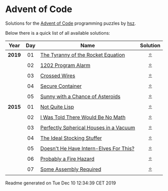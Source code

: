 Advent of Code
==============

Solutions for the [Advent of Code](http://adventofcode.com) programming puzzles by [hsz](https://hsz.mobi).

Below there is a quick list of all available solutions:

| Year | Day | Name | Solution |
|:----:|:---:| ---- |:--------:|
| **2019** | 01 | [The Tyranny of the Rocket Equation](http://adventofcode.com/2019/day/1) | [:star:](./src/main/kotlin/mobi/hsz/adventofcode/aoc2019/Day01.kt) |
|  | 02 | [1202 Program Alarm](http://adventofcode.com/2019/day/2) | [:star:](./src/main/kotlin/mobi/hsz/adventofcode/aoc2019/Day02.kt) |
|  | 03 | [Crossed Wires](http://adventofcode.com/2019/day/3) | [:star:](./src/main/kotlin/mobi/hsz/adventofcode/aoc2019/Day03.kt) |
|  | 04 | [Secure Container](http://adventofcode.com/2019/day/4) | [:star:](./src/main/kotlin/mobi/hsz/adventofcode/aoc2019/Day04.kt) |
|  | 05 | [Sunny with a Chance of Asteroids](http://adventofcode.com/2019/day/5) | [:star:](./src/main/kotlin/mobi/hsz/adventofcode/aoc2019/Day05.kt) |
| **2015** | 01 | [Not Quite Lisp](http://adventofcode.com/2015/day/1) | [:star:](./src/main/kotlin/mobi/hsz/adventofcode/aoc2015/Day01.kt) |
|  | 02 | [I Was Told There Would Be No Math](http://adventofcode.com/2015/day/2) | [:star:](./src/main/kotlin/mobi/hsz/adventofcode/aoc2015/Day02.kt) |
|  | 03 | [Perfectly Spherical Houses in a Vacuum](http://adventofcode.com/2015/day/3) | [:star:](./src/main/kotlin/mobi/hsz/adventofcode/aoc2015/Day03.kt) |
|  | 04 | [The Ideal Stocking Stuffer](http://adventofcode.com/2015/day/4) | [:star:](./src/main/kotlin/mobi/hsz/adventofcode/aoc2015/Day04.kt) |
|  | 05 | [Doesn't He Have Intern-Elves For This?](http://adventofcode.com/2015/day/5) | [:star:](./src/main/kotlin/mobi/hsz/adventofcode/aoc2015/Day05.kt) |
|  | 06 | [Probably a Fire Hazard](http://adventofcode.com/2015/day/6) | [:star:](./src/main/kotlin/mobi/hsz/adventofcode/aoc2015/Day06.kt) |
|  | 07 | [Some Assembly Required](http://adventofcode.com/2015/day/7) | [:star:](./src/main/kotlin/mobi/hsz/adventofcode/aoc2015/Day07.kt) |

Readme generated on Tue Dec 10 12:34:39 CET 2019

